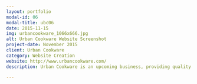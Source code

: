 ```yaml
---
layout: portfolio
modal-id: 06
modal-title: ubc06
date: 2015-11-15
img: urbancookware_1066x666.jpg
alt: Urban Cookware Website Screenshot
project-date: November 2015
client: Urban Cookware
category: Website Creation
website: http://www.urbancookware.com/
description: Urban Cookware is an upcoming business, providing quality cookware to brighten up kitchens. They approached Cranston IT for a simple yet professional website, to provide a web present. We quickly produced a responsive website to meet Ubran Cookware's needs. Ubran Cookware were delighted with the result. The website design was based on the <a href="http://startbootstrap.com/template-overviews/agency/" title="Agency Theme" target="_blank">Agency Theme</a> by Start Bootstrap.

---
```


